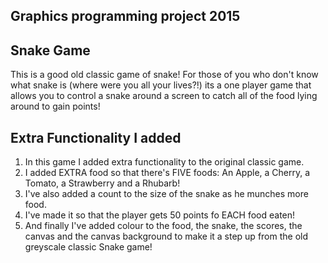 ## Graphics programming project 2015

## Snake Game
This is a good old classic game of snake! For those of you who don't know what snake is (where were you all your lives?!) its a one player game that allows you to control a snake around a screen to catch all of the food lying around to gain points!

## Extra Functionality I added
1. In this game I added extra functionality to the original classic game.
2. I added EXTRA food so that there's FIVE foods:
An Apple, a Cherry, a Tomato, a Strawberry and a Rhubarb!
3. I've also added a count to the size of the snake as he munches more food.
4. I've made it so that the player gets 50 points fo EACH food eaten!
5. And finally I've added colour to the food, the snake, the scores, the canvas and the canvas background to make it a step up from the old greyscale classic Snake game!